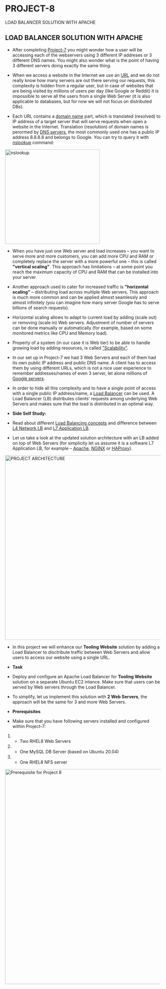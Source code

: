 # PROJECT-8
LOAD BALANCER SOLUTION WITH APACHE


## LOAD BALANCER SOLUTION WITH APACHE

- After completing [Project-7](https://gitlab.com/users/sign_in) you might wonder how a user will be accessing each of the webservers using 3 different IP addreses or 3 different DNS names. You might also wonder what is the point of having 3 different servers doing exactly the same thing.

- When we access a website in the Internet we use an [URL](https://en.wikipedia.org/wiki/URL) and we do not really know how many servers are out there serving our requests, this complexity is hidden from a regular user, but in case of websites that are being visited by millions of users per day (like Google or Reddit) it is impossible to serve all the users from a single Web Server (it is also applicable to databases, but for now we will not focus on distributed DBs).

- Each URL contains a [domain name](https://en.wikipedia.org/wiki/Domain_name) part, which is translated (resolved) to IP address of a target server that will serve requests when open a website in the Internet. Translation (resolution) of domain names is perormed by [DNS servers](https://en.wikipedia.org/wiki/Domain_Name_System), the most commonly used one has a public IP address 8.8.8.8 and belongs to Google. You can try to query it with [nslookup](https://en.wikipedia.org/wiki/Nslookup) command:

<img width="306" alt="nslookup" src="https://user-images.githubusercontent.com/115954100/225222818-c5e00fc7-3dd4-4388-8662-47a51fd4e808.png">

- When you have just one Web server and load increases – you want to serve more and more customers, you can add more CPU and RAM or completely replace the server with a more powerful one – this is called **"vertical scaling"**. This approach has limitations – at some point you reach the maximum capacity of CPU and RAM that can be installed into your server.

- Another approach used to cater for increased traffic is **"horizontal scaling"** – distributing load across multiple Web servers. This approach is much more common and can be applied almost seamlessly and almost infinitely (you can imagine how many server Google has to serve billions of search requests).

- Horizontal scaling allows to adapt to current load by adding (scale out) or removing (scale in) Web servers. Adjustment of number of servers can be done manually or automatically (for example, based on some monitored metrics like CPU and Memory load).

- Property of a system (in our case it is Web tier) to be able to handle growing load by adding resources, is called ["Scalability"](https://en.wikipedia.org/wiki/Scalability).

- In our set up in Project-7 we had 3 Web Servers and each of them had its own public IP address and public DNS name. A client has to access them by using different URLs, which is not a nice user experience to remember addresses/names of even 3 server, let alone millions of [Google servers](https://en.wikipedia.org/wiki/Google_data_centers).

- In order to hide all this complexity and to have a single point of access with a single public IP address/name, a [Load Balancer](https://en.wikipedia.org/wiki/Load_balancing_(computing)) can be used. A Load Balancer (LB) distributes clients’ requests among underlying Web Servers and makes sure that the load is distributed in an optimal way.

- **Side Self Study:**

- Read about different [Load Balancing concepts](https://www.nginx.com/resources/glossary/load-balancing/) and difference between [L4 Network LB](https://www.nginx.com/resources/glossary/layer-4-load-balancing/) and [L7 Application LB](https://www.nginx.com/resources/glossary/layer-7-load-balancing/).

- Let us take a look at the updated solution architecture with an LB added on top of Web Servers (for simplicity let us assume it is a software L7 Application LB, for example – [Apache](https://httpd.apache.org/docs/2.4/mod/mod_proxy_balancer.html), [NGINX](https://docs.nginx.com/nginx/admin-guide/load-balancer/http-load-balancer/) or [HAProxy](https://http://www.haproxy.org/)).

<img width="598" alt="PROJECT ARCHITECTURE" src="https://user-images.githubusercontent.com/115954100/225226428-e40ba565-1f98-4b60-9cfc-a4a87d1d2173.png">

- In this project we will enhance our **Tooling Website** solution by adding a Load Balancer to disctribute traffic between Web Servers and allow users to access our website using a single URL.

- **Task**

- Deploy and configure an Apache Load Balancer for **Tooling Website** solution on a separate Ubuntu EC2 intance. Make sure that users can be served by Web servers through the Load Balancer.

- To simplify, let us implement this solution with **2 Web Servers**, the approach will be the same for 3 and more Web Servers.

- **Prerequisites**

- Make sure that you have following servers installed and configured within Project-7:

1. - Two RHEL8 Web Servers

2. - One MySQL DB Server (based on Ubuntu 20.04)

3. - One RHEL8 NFS server

<img width="696" alt="Prerequisite for Project 8" src="https://user-images.githubusercontent.com/115954100/225228213-07406877-7727-433c-a242-a6febf0db861.png">




